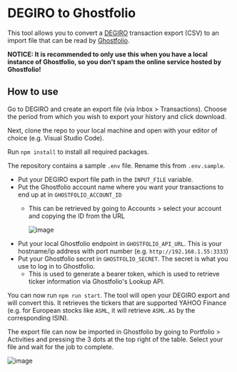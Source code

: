 # DEGIRO to Ghostfolio

This tool allows you to convert a [DEGIRO](https://www.degiro.nl) transaction export (CSV) to an import file that can be read by [Ghostfolio](https://github.com/ghostfolio/ghostfolio/). 

**NOTICE: It is recommended to only use this when you have a local instance of Ghostfolio, so you don't spam the online service hosted by Ghostfolio!**

## How to use

Go to DEGIRO and create an export file (via Inbox > Transactions). Choose the period from which you wish to export your history and click download.

Next, clone the repo to your local machine and open with your editor of choice (e.g. Visual Studio Code).

Run `npm install` to install all required packages.

The repository contains a sample `.env` file. Rename this from `.env.sample`.

- Put your DEGIRO export file path in the `INPUT_FILE` variable.
- Put the Ghostfolio account name where you want your transactions to end up at in `GHOSTFOLIO_ACCOUNT_ID` 
  - This can be retrieved by going to Accounts > select your account and copying the ID from the URL 
  
    ![image](https://user-images.githubusercontent.com/5620002/203353840-f5db7323-fb2f-4f4f-befc-e4e340466a74.png)
- Put your local Ghostfolio endpoint in `GHOSTFOLIO_API_URL`. This is your hostname/ip address with port number (e.g. `http://192.168.1.55:3333`)
- Put your Ghostfolio secret in `GHOSTFOLIO_SECRET`. The secret is what you use to log in to Ghostfolio.
  - This is used to generate a bearer token, which is used to retrieve ticker information via Ghostfolio's Lookup API.
  
You can now run `npm run start`. The tool will open your DEGIRO export and will convert this. It retrieves the tickers that are supported YAHOO Finance (e.g. for European stocks like `ASML`, it will retrieve `ASML.AS` by the corresponding ISIN). 
  
The export file can now be imported in Ghostfolio by going to Portfolio > Activities and pressing the 3 dots at the top right of the table. Select your file and wait for the job to complete.

![image](https://user-images.githubusercontent.com/5620002/203356387-1f42ca31-7cff-44a5-8f6c-84045cf7101e.png)
